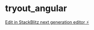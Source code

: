 # tryout_angular

[Edit in StackBlitz next generation editor ⚡️](https://stackblitz.com/~/github.com/moerastrid/tryout_angular)